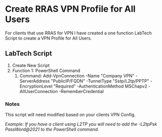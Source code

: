 # Create RRAS VPN Profile for All Users
For clients that use RRAS for VPN I have created a one function LabTech Script to create a VPN Profile for All Users.

## LabTech Script
1. Create New Script
2. Function 1: PowerShell Command
    1. Command: Add-VpnConnection -Name "Company VPN" -ServerAddress "PublicIP/FQDN" -TunnelType "Sstp/L2tp/PPTP" -EncryptionLevel "Required" -AuthenticationMethod MSChapv2 -AllUserConnection -RememberCredential

### Notes
This script will need modified based on your clients VPN Config.

*Example: If you have a client using L2TP you will need to add the -L2tpPsk PassWord@2021 to the PowerShell command.*